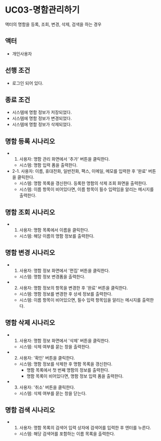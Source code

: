 # UC03-명함관리하기
액터의 명함을 등록, 조회, 변경, 삭제, 검색을 하는 경우

## 액터
- 개인사용자

## 선행 조건
- 로그인 되어 있다.
    
## 종료 조건
- 시스템에 명함 정보가 저장되었다.
- 시스템에 명함 정보가 변경되었다.
- 시스템에 명함 정보가 삭제되었다.
    
## 명함 등록 시나리오
- 1. 사용자: 명함 관리 화면에서 '추가' 버튼을 클릭한다.
    - 시스템: 명함 입력 폼을 출력한다.
- 2-1. 사용자: 이름, 휴대전화, 일반전화, 팩스, 이메일, 메모를 입력한 후 '완료' 버튼을 클릭한다.  
    - 시스템: 명함 목록을 갱신한다. 등록한 명함의 삭제 조회 화면을 출력한다. 
    - 시스템: 이름 항목이 비어있다면, 이름 항목이 필수 입력임을 알리는 메시지를 출력한다.

## 명함 조회 시나리오
- 1. 사용자: 명함 목록에서 이름을 클릭한다.
    - 시스템: 해당 이름의 명함 정보를 출력한다.
    
## 명함 변경 시나리오
- 1. 사용자: 명함 정보 화면에서 '편집' 버튼을 클릭한다.
    - 시스템: 명함 정보 변경폼을 출력한다.
- 2. 사용자: 명함 정보의 항목을 변경한 후 '완료' 버튼을 클릭한다.
    - 시스템: 명함 정보를 변경한 후 상세 정보를 출력한다.
    - 시스템: 이름 항목이 비어있으면, 필수 입력 항목임을 알리는 메시지를 출력한다.
    
## 명함 삭제 시나리오
- 1. 사용자: 명함 정보 화면에서 '삭제' 버튼을 클릭한다.
    - 시스템: 삭제 여부를 묻는 창을 출력한다.
- 2. 사용자: '확인' 버튼을 클릭한다.
    - 시스템: 명함 정보를 삭제한 후 명함 목록을 갱신한다. 
        -  명함 목록에서 첫 번째 명함의 정보를 출력한다.
        -  명함 목록이 비어있다면, 명함 정보 입력 폼을 출력한다.
- 3. 사용자: '취소' 버튼을 클릭한다.
    - 시스템: 삭제 여부를 묻는 창을 닫는다.

## 명함 검색 시나리오
- 1. 사용자: 명함 목록의 검색어 입력 상자에 검색어를 입력한 후 엔터를 누른다.
    - 시스템: 해당 검색어를 포함하는 이름 목록을 출력한다.

